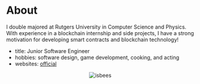 # About

I double majored at Rutgers University in Computer Science and Physics. With experience in a 
blockchain internship and side projects, I have a strong motivation for developing smart 
contracts and blockchain technology!

- title: Junior Software Engineer
- hobbies: software design, game development, cooking, and acting  
- websites: [official](https://isaac-web.vercel.app/)

<p align="center"> <img src="https://github-readme-stats.vercel.app/api?username=isbees&count_private=false&show_icons=true&hide_border=true&theme=tokyonight" alt="isbees" />
